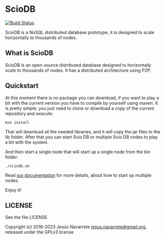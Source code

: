ScioDB
=====

[![Build Status](https://travis-ci.org/sciodb/sciodb.svg?branch=master)](https://travis-ci.org/sciodb/sciodb)


ScioDB is a NoSQL distributed database prototype, it is designed to scale horizontally to thousands of nodes.


What is ScioDB
---
ScioDB is an open-source distributed database designed to horizontally scale to thousands of nodes. It has a distributed
architecture using P2P.


Quickstart
---

At this moment there is no package you can download, if you want to play a bit with the current version you have to
compile by yourself using maven. It is pretty simple, you just need to clone or download a copy of the current repository
and execute:

```
mvn install
```

That will download all the needed libraries, and it will copy the jar files to the lib folder. After that you can start
Scio DB or multiple Scio DB nodes to play a bit with the system.

And then start a single node that will start up a single node from the bin folder:

```
./sciodb.sh
```
Read [our documentation](./doc/Readme.md) for more details, about how to start up multiple nodes.

Enjoy it!


LICENSE
-------

See the file LICENSE.

Copyright (c) 2016-2023 Jesús Navarrete <jesus.navarrete@gmail.org>, released under the GPLv3 license
